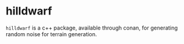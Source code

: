 # hilldwarf

`hilldwarf` is a c++ package, available through conan, for generating random noise for terrain generation. 